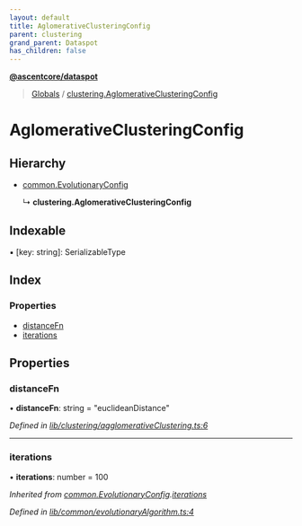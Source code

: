 ```yaml
---
layout: default
title: AglomerativeClusteringConfig
parent: clustering
grand_parent: Dataspot
has_children: false
---
```


**[@ascentcore/dataspot](../README.md)**

> [Globals](../globals.md) / [clustering.AglomerativeClusteringConfig](clustering_aglomerativeclusteringconfig)

# AglomerativeClusteringConfig

## Hierarchy

* [common.EvolutionaryConfig](common_evolutionaryconfig)

  ↳ **clustering.AglomerativeClusteringConfig**

## Indexable

▪ [key: string]: SerializableType

## Index

### Properties

* [distanceFn](clustering_aglomerativeclusteringconfig#distancefn)
* [iterations](clustering_aglomerativeclusteringconfig#iterations)

## Properties

### distanceFn

•  **distanceFn**: string = "euclideanDistance"

*Defined in [lib/clustering/agglomerativeClustering.ts:6](https://github.com/ascentcore/dataspot/blob/aa42404/lib/clustering/agglomerativeClustering.ts#L6)*

___

### iterations

•  **iterations**: number = 100

*Inherited from [common.EvolutionaryConfig](common_evolutionaryconfig).[iterations](common_evolutionaryconfig#iterations)*

*Defined in [lib/common/evolutionaryAlgorithm.ts:4](https://github.com/ascentcore/dataspot/blob/aa42404/lib/common/evolutionaryAlgorithm.ts#L4)*
